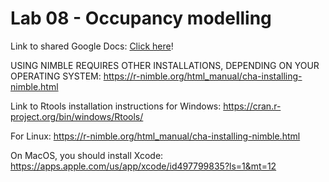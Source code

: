 # Lab 08 - Occupancy modelling

Link to shared Google Docs:
[Click here](https://docs.google.com/spreadsheets/d/176MnBGQafdaozYHhel5E-2H-yDpXh7HYTJzwelvsG_g/edit?usp=sharing)!

USING NIMBLE REQUIRES OTHER INSTALLATIONS, DEPENDING ON YOUR OPERATING SYSTEM:
https://r-nimble.org/html_manual/cha-installing-nimble.html

Link to Rtools installation instructions for Windows:
https://cran.r-project.org/bin/windows/Rtools/

For Linux:
https://r-nimble.org/html_manual/cha-installing-nimble.html

On MacOS, you should install Xcode:
https://apps.apple.com/us/app/xcode/id497799835?ls=1&mt=12

